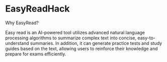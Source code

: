# EasyReadHack

Why EasyRead?

Easy read is an AI-powered tool utilizes advanced natural language processing algorithms to summarize complex text into concise, easy-to-understand summaries. In addition, it can generate practice tests and study guides based on the text, allowing users to reinforce their knowledge and prepare for exams efficiently.
